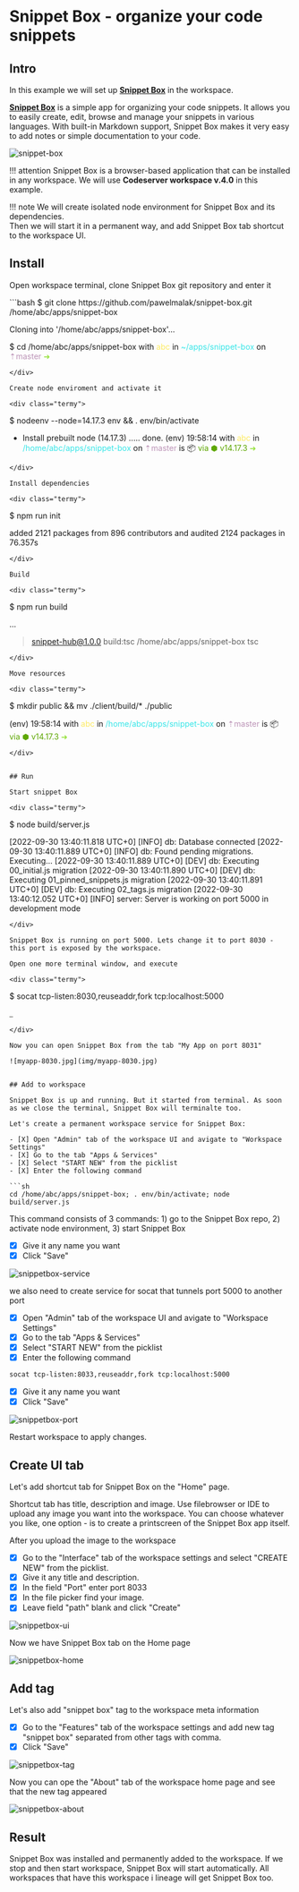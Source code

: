 # Snippet Box - organize your code snippets

## Intro

In this example we will set up [__Snippet Box__](https://github.com/pawelmalak/snippet-box) in the workspace.   

[__Snippet Box__](https://github.com/pawelmalak/snippet-box) is a simple app for organizing your code snippets. It allows you to easily create, edit, browse and manage your snippets 
in various languages. With built-in Markdown support, Snippet Box makes it very easy to add notes or simple documentation to your code.

![snippet-box](img/snippetbox.png)

!!! attention
    Snippet Box is a browser-based application that can be installed in any workspace. 
    We will use __Codeserver workspace v.4.0__ in this example.

!!! note
    We will create isolated node environment for Snippet Box and its dependencies.  
    Then we will start it in a permanent way, and add Snippet Box tab shortcut to the workspace UI. 


## Install 

Open workspace terminal, clone Snippet Box git repository and enter it

<div class="termy">
```bash
$ git clone https://github.com/pawelmalak/snippet-box.git /home/abc/apps/snippet-box

Cloning into '/home/abc/apps/snippet-box'...

$ cd /home/abc/apps/snippet-box
with <font color="#FDEB61">abc</font> in <font color="#37E6E8">~/apps/snippet-box</font> on <font color="#BC94B7">⇡master</font> <font color="#98E242">➜</font>
```
</div>

Create node enviroment and activate it

<div class="termy">
```
$ nodeenv --node=14.17.3 env && . env/bin/activate

 * Install prebuilt node (14.17.3) ..... done.
(env) 19:58:14 with <font color="#FDEB61">abc</font> in <font color="#37E6E8">/home/abc/apps/snippet-box</font> on <font color="#BC94B7">⇡master</font> is 📦  <font color="#5EA702">via ⬢ v14.17.3</font>  <font color="#98E242">➜</font>
```
</div>

Install dependencies

<div class="termy">
```
$ npm run init

added 2121 packages from 896 contributors and audited 2124 packages in 76.357s
```
</div>

Build 

<div class="termy">
```
$ npm run build

...
> snippet-hub@1.0.0 build:tsc /home/abc/apps/snippet-box
> tsc
```
</div>

Move resources 

<div class="termy">
```
$ mkdir public && mv ./client/build/* ./public

(env) 19:58:14 with <font color="#FDEB61">abc</font> in <font color="#37E6E8">/home/abc/apps/snippet-box</font> on <font color="#BC94B7">⇡master</font> is 📦  <font color="#5EA702">via ⬢ v14.17.3</font>  <font color="#98E242">➜</font>
```
</div>


## Run

Start snippet Box

<div class="termy">
```
$ node build/server.js

[2022-09-30 13:40:11.818 UTC+0] [INFO] db: Database connected
[2022-09-30 13:40:11.889 UTC+0] [INFO] db: Found pending migrations. Executing...
[2022-09-30 13:40:11.889 UTC+0] [DEV] db: Executing 00_initial.js migration
[2022-09-30 13:40:11.890 UTC+0] [DEV] db: Executing 01_pinned_snippets.js migration
[2022-09-30 13:40:11.891 UTC+0] [DEV] db: Executing 02_tags.js migration
[2022-09-30 13:40:12.052 UTC+0] [INFO] server: Server is working on port 5000 in development mode
```
</div>

Snippet Box is running on port 5000. Lets change it to port 8030 - this port is exposed by the workspace.   

Open one more terminal window, and execute 

<div class="termy">
```
$ socat tcp-listen:8030,reuseaddr,fork tcp:localhost:5000

<font color="#646562">_</font>
```
</div>

Now you can open Snippet Box from the tab "My App on port 8031"

![myapp-8030.jpg](img/myapp-8030.jpg)


## Add to workspace

Snippet Box is up and running. But it started from terminal. As soon as we close the terminal, Snippet Box will terminalte too. 

Let's create a permanent workspace service for Snippet Box: 

- [X] Open "Admin" tab of the workspace UI and avigate to "Workspace Settings" 
- [X] Go to the tab "Apps & Services"
- [X] Select "START NEW" from the picklist 
- [X] Enter the following command 

```sh
cd /home/abc/apps/snippet-box; . env/bin/activate; node build/server.js
``` 
This command consists of 3 commands: 1) go to the Snippet Box repo, 2) activate node environment, 3) start Snippet Box

- [X] Give it any name you want 
- [X] Click "Save"

![snippetbox-service](img/snippetbox-service.jpg)

we also need to create service for socat that tunnels port 5000 to another port 

- [X] Open "Admin" tab of the workspace UI and avigate to "Workspace Settings" 
- [X] Go to the tab "Apps & Services"
- [X] Select "START NEW" from the picklist 
- [X] Enter the following command 

```sh
socat tcp-listen:8033,reuseaddr,fork tcp:localhost:5000
``` 

- [X] Give it any name you want 
- [X] Click "Save"

![snippetbox-port](img/snippetbox-port.jpg)

Restart workspace to apply changes.


## Create UI tab 

Let's add shortcut tab for Snippet Box on the "Home" page.   

Shortcut tab has title, description and image. Use filebrowser or IDE to upload any image you want into the workspace. 
You can choose whatever you like, one option - is to create a printscreen of the Snippet Box app itself.  

After you upload the image to the workspace

- [X] Go to the "Interface" tab of the workspace settings and select "CREATE NEW" from the picklist.   
- [X] Give it any title and description. 
- [X] In the field "Port" enter port 8033 
- [X] In the file picker find your image.   
- [X] Leave field "path" blank and click "Create"

![snippetbox-ui](img/snippetbox-ui.jpg)

Now we have Snippet Box tab on the Home page 

![snippetbox-home](img/snippetbox-home.jpg)


## Add tag

Let's also add "snippet box" tag to the workspace meta information 

- [X] Go to the "Features" tab of the workspace settings and add new tag "snippet box" separated from other tags with comma.   
- [X] Click "Save"

![snippetbox-tag](img/snippetbox-tag.jpg)

Now you can ope the "About" tab of the workspace home page and see that the new tag appeared

![snippetbox-about](img/snippetbox-about.jpg)


## Result

Snippet Box was installed and permanently added to the workspace. If we stop and then start workspace, Snippet Box will start automatically. 
All workspaces that have this workspace i lineage will get Snippet Box too. 
